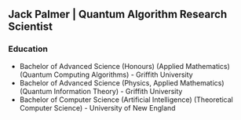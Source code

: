## Jack Palmer | Quantum Algorithm Research Scientist

### Education
- Bachelor of Advanced Science (Honours) (Applied Mathematics) (Quantum Computing Algorithms) - Griffith University
- Bachelor of Advanced Science (Physics, Applied Mathematics) (Quantum Information Theory) - Griffith University
- Bachelor of Computer Science (Artificial Intelligence) (Theoretical Computer Science) - University of New England

